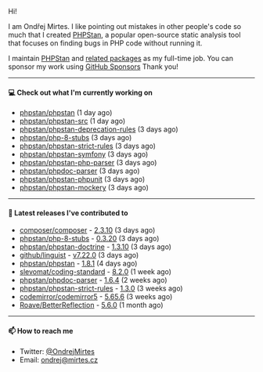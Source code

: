 Hi!

I am Ondřej Mirtes. I like pointing out mistakes in other people's code so much that I created [PHPStan](https://phpstan.org/), a popular open-source static analysis tool that focuses on finding bugs in PHP code without running it.

I maintain [PHPStan](https://github.com/phpstan/phpstan) and [related packages](https://github.com/phpstan/) as my full-time job. You can sponsor my work using [GitHub Sponsors](https://github.com/sponsors/ondrejmirtes) Thank you!

---

#### 💻 Check out what I'm currently working on

- [phpstan/phpstan](https://github.com/phpstan/phpstan) (1 day ago)
- [phpstan/phpstan-src](https://github.com/phpstan/phpstan-src) (1 day ago)
- [phpstan/phpstan-deprecation-rules](https://github.com/phpstan/phpstan-deprecation-rules) (3 days ago)
- [phpstan/php-8-stubs](https://github.com/phpstan/php-8-stubs) (3 days ago)
- [phpstan/phpstan-strict-rules](https://github.com/phpstan/phpstan-strict-rules) (3 days ago)
- [phpstan/phpstan-symfony](https://github.com/phpstan/phpstan-symfony) (3 days ago)
- [phpstan/phpstan-php-parser](https://github.com/phpstan/phpstan-php-parser) (3 days ago)
- [phpstan/phpdoc-parser](https://github.com/phpstan/phpdoc-parser) (3 days ago)
- [phpstan/phpstan-phpunit](https://github.com/phpstan/phpstan-phpunit) (3 days ago)
- [phpstan/phpstan-mockery](https://github.com/phpstan/phpstan-mockery) (3 days ago)

---

#### 🔭 Latest releases I've contributed to

- [composer/composer](https://github.com/composer/composer) - [2.3.10](https://github.com/composer/composer/releases/tag/2.3.10) (3 days ago)
- [phpstan/php-8-stubs](https://github.com/phpstan/php-8-stubs) - [0.3.20](https://github.com/phpstan/php-8-stubs/releases/tag/0.3.20) (3 days ago)
- [phpstan/phpstan-doctrine](https://github.com/phpstan/phpstan-doctrine) - [1.3.10](https://github.com/phpstan/phpstan-doctrine/releases/tag/1.3.10) (3 days ago)
- [github/linguist](https://github.com/github/linguist) - [v7.22.0](https://github.com/github/linguist/releases/tag/v7.22.0) (3 days ago)
- [phpstan/phpstan](https://github.com/phpstan/phpstan) - [1.8.1](https://github.com/phpstan/phpstan/releases/tag/1.8.1) (4 days ago)
- [slevomat/coding-standard](https://github.com/slevomat/coding-standard) - [8.2.0](https://github.com/slevomat/coding-standard/releases/tag/8.2.0) (1 week ago)
- [phpstan/phpdoc-parser](https://github.com/phpstan/phpdoc-parser) - [1.6.4](https://github.com/phpstan/phpdoc-parser/releases/tag/1.6.4) (2 weeks ago)
- [phpstan/phpstan-strict-rules](https://github.com/phpstan/phpstan-strict-rules) - [1.3.0](https://github.com/phpstan/phpstan-strict-rules/releases/tag/1.3.0) (3 weeks ago)
- [codemirror/codemirror5](https://github.com/codemirror/codemirror5) - [5.65.6](https://github.com/codemirror/codemirror5/releases/tag/5.65.6) (3 weeks ago)
- [Roave/BetterReflection](https://github.com/Roave/BetterReflection) - [5.6.0](https://github.com/Roave/BetterReflection/releases/tag/5.6.0) (1 month ago)

---

#### 📫 How to reach me

- Twitter: [@OndrejMirtes](https://twitter.com/ondrejmirtes)
- Email: [ondrej@mirtes.cz](mailto:ondrej@mirtes.cz)
